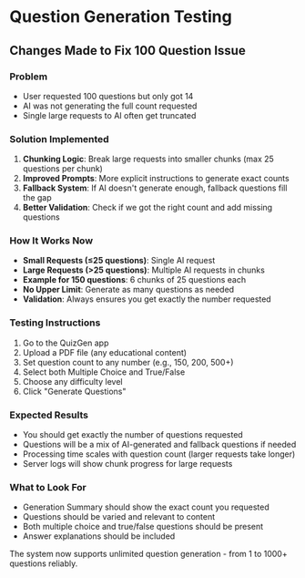 # Question Generation Testing

## Changes Made to Fix 100 Question Issue

### Problem
- User requested 100 questions but only got 14
- AI was not generating the full count requested
- Single large requests to AI often get truncated

### Solution Implemented

1. **Chunking Logic**: Break large requests into smaller chunks (max 25 questions per chunk)
2. **Improved Prompts**: More explicit instructions to generate exact counts
3. **Fallback System**: If AI doesn't generate enough, fallback questions fill the gap
4. **Better Validation**: Check if we got the right count and add missing questions

### How It Works Now

- **Small Requests (≤25 questions)**: Single AI request
- **Large Requests (>25 questions)**: Multiple AI requests in chunks
- **Example for 150 questions**: 6 chunks of 25 questions each
- **No Upper Limit**: Generate as many questions as needed
- **Validation**: Always ensures you get exactly the number requested

### Testing Instructions

1. Go to the QuizGen app
2. Upload a PDF file (any educational content)
3. Set question count to any number (e.g., 150, 200, 500+)
4. Select both Multiple Choice and True/False
5. Choose any difficulty level
6. Click "Generate Questions"

### Expected Results

- You should get exactly the number of questions requested
- Questions will be a mix of AI-generated and fallback questions if needed
- Processing time scales with question count (larger requests take longer)
- Server logs will show chunk progress for large requests

### What to Look For

- Generation Summary should show the exact count you requested
- Questions should be varied and relevant to content
- Both multiple choice and true/false questions should be present
- Answer explanations should be included

The system now supports unlimited question generation - from 1 to 1000+ questions reliably.
